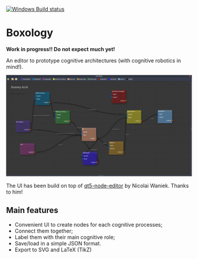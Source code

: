 [![Windows Build status](https://ci.appveyor.com/api/projects/status/bfwtu7orjfwxookx?svg=true)](https://ci.appveyor.com/project/severin-lemaignan/boxology)

Boxology
========

**Work in progress!! Do not expect much yet!**

An editor to prototype cognitive architectures (with cognitive robotics in
mind!).

![A dummy architecture](doc/example_editor01.png)

The UI has been build on top of
[qt5-node-editor](https://github.com/rochus/qt5-node-editor) by Nicolai Waniek.
Thanks to him!

Main features
-------------

- Convenient UI to create nodes for each cognitive processes;
- Connect them together;
- Label them with their main cognitive role;
- Save/load in a simple JSON format.
- Export to SVG and LaTeX (TikZ)

